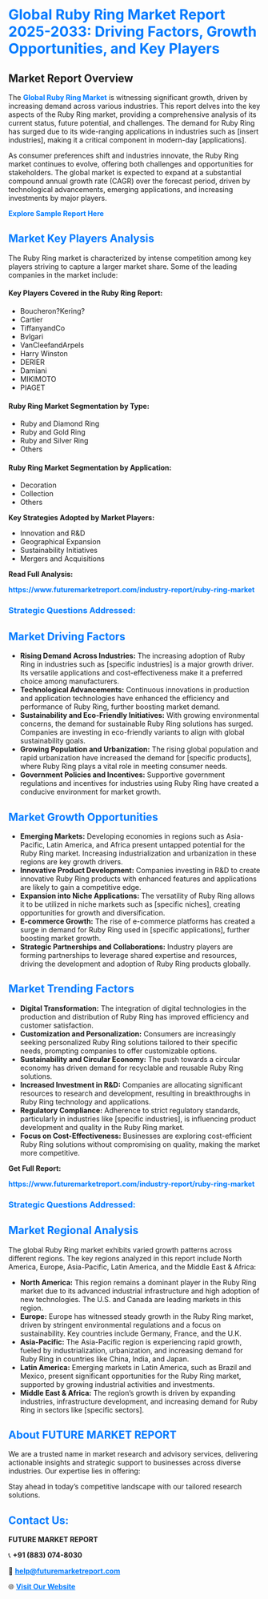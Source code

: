 <h1 style="color: #007BFF;">Global Ruby Ring Market Report 2025-2033: Driving Factors, Growth Opportunities, and Key Players</h1>

<section id="overview">
<h2>Market Report Overview</h2>
<p>The <a href="https://www.futuremarketreport.com/industry-report/ruby-ring-market" style="color: #007BFF; text-decoration: none;"><strong>Global Ruby Ring Market</strong></a> is witnessing significant growth, driven by increasing demand across various industries. This report delves into the key aspects of the Ruby Ring market, providing a comprehensive analysis of its current status, future potential, and challenges. The demand for Ruby Ring has surged due to its wide-ranging applications in industries such as [insert industries], making it a critical component in modern-day [applications].</p>
<p>As consumer preferences shift and industries innovate, the Ruby Ring market continues to evolve, offering both challenges and opportunities for stakeholders. The global market is expected to expand at a substantial compound annual growth rate (CAGR) over the forecast period, driven by technological advancements, emerging applications, and increasing investments by major players.</p>
</section>

<section id="overview">
<p><a href="https://www.futuremarketreport.com/request-sample/reportId=56021" style="color: #007BFF; text-decoration: none;"><strong>Explore Sample Report Here</strong></a></p>
</section>

<section id="key-players">
<h2 style="color: #007BFF;">Market Key Players Analysis</h2>
<p>The Ruby Ring market is characterized by intense competition among key players striving to capture a larger market share. Some of the leading companies in the market include:</p>
<h4>Key Players Covered in the Ruby Ring Report:</h4>
<ul><li>Boucheron?Kering?</li><li>Cartier</li><li>TiffanyandCo</li><li>Bvlgari</li><li>VanCleefandArpels</li><li>Harry Winston</li><li>DERIER</li><li>Damiani</li><li>MIKIMOTO</li><li>PIAGET</li></ul>
<h4>Ruby Ring Market Segmentation by Type:</h4>
<ul><li>Ruby and Diamond Ring</li><li>Ruby and Gold Ring</li><li>Ruby and Silver Ring</li><li>Others</li></ul>

<h4>Ruby Ring Market Segmentation by Application:</h4>
<ul><li>Decoration</li><li>Collection</li><li>Others</li></ul>
<p><strong>Key Strategies Adopted by Market Players:</strong></p>
<ul>
<li>Innovation and R&D</li>
<li>Geographical Expansion</li>
<li>Sustainability Initiatives</li>
<li>Mergers and Acquisitions</li>
</ul>
</section>

<section>
<p><strong>Read Full Analysis: </strong></p><a href="https://www.futuremarketreport.com/industry-report/ruby-ring-market" style="color: #007BFF; text-decoration: none;"><strong>https://www.futuremarketreport.com/industry-report/ruby-ring-market</strong></a>
<h3 style="color: #007BFF;">Strategic Questions Addressed:</h3>
</section>

<section id="driving-factors">
<h2 style="color: #007BFF;">Market Driving Factors</h2>
<ul>
<li><strong>Rising Demand Across Industries:</strong> The increasing adoption of Ruby Ring in industries such as [specific industries] is a major growth driver. Its versatile applications and cost-effectiveness make it a preferred choice among manufacturers.</li>
<li><strong>Technological Advancements:</strong> Continuous innovations in production and application technologies have enhanced the efficiency and performance of Ruby Ring, further boosting market demand.</li>
<li><strong>Sustainability and Eco-Friendly Initiatives:</strong> With growing environmental concerns, the demand for sustainable Ruby Ring solutions has surged. Companies are investing in eco-friendly variants to align with global sustainability goals.</li>
<li><strong>Growing Population and Urbanization:</strong> The rising global population and rapid urbanization have increased the demand for [specific products], where Ruby Ring plays a vital role in meeting consumer needs.</li>
<li><strong>Government Policies and Incentives:</strong> Supportive government regulations and incentives for industries using Ruby Ring have created a conducive environment for market growth.</li>
</ul>
</section>

<section id="growth-opportunities">
<h2 style="color: #007BFF;">Market Growth Opportunities</h2>
<ul>
<li><strong>Emerging Markets:</strong> Developing economies in regions such as Asia-Pacific, Latin America, and Africa present untapped potential for the Ruby Ring market. Increasing industrialization and urbanization in these regions are key growth drivers.</li>
<li><strong>Innovative Product Development:</strong> Companies investing in R&D to create innovative Ruby Ring products with enhanced features and applications are likely to gain a competitive edge.</li>
<li><strong>Expansion into Niche Applications:</strong> The versatility of Ruby Ring allows it to be utilized in niche markets such as [specific niches], creating opportunities for growth and diversification.</li>
<li><strong>E-commerce Growth:</strong> The rise of e-commerce platforms has created a surge in demand for Ruby Ring used in [specific applications], further boosting market growth.</li>
<li><strong>Strategic Partnerships and Collaborations:</strong> Industry players are forming partnerships to leverage shared expertise and resources, driving the development and adoption of Ruby Ring products globally.</li>
</ul>
</section>

<section id="trending-factors">
<h2 style="color: #007BFF;">Market Trending Factors</h2>
<ul>
<li><strong>Digital Transformation:</strong> The integration of digital technologies in the production and distribution of Ruby Ring has improved efficiency and customer satisfaction.</li>
<li><strong>Customization and Personalization:</strong> Consumers are increasingly seeking personalized Ruby Ring solutions tailored to their specific needs, prompting companies to offer customizable options.</li>
<li><strong>Sustainability and Circular Economy:</strong> The push towards a circular economy has driven demand for recyclable and reusable Ruby Ring solutions.</li>
<li><strong>Increased Investment in R&D:</strong> Companies are allocating significant resources to research and development, resulting in breakthroughs in Ruby Ring technology and applications.</li>
<li><strong>Regulatory Compliance:</strong> Adherence to strict regulatory standards, particularly in industries like [specific industries], is influencing product development and quality in the Ruby Ring market.</li>
<li><strong>Focus on Cost-Effectiveness:</strong> Businesses are exploring cost-efficient Ruby Ring solutions without compromising on quality, making the market more competitive.</li>
</ul>
</section>

<section>
<p><strong>Get Full Report: </strong></p><a href="https://www.futuremarketreport.com/industry-report/ruby-ring-market" style="color: #007BFF; text-decoration: none;"><strong>https://www.futuremarketreport.com/industry-report/ruby-ring-market</strong></a>
<h3 style="color: #007BFF;">Strategic Questions Addressed:</h3>
</section>


<section id="regional-analysis">
<h2 style="color: #007BFF;">Market Regional Analysis</h2>
<p>The global Ruby Ring market exhibits varied growth patterns across different regions. The key regions analyzed in this report include North America, Europe, Asia-Pacific, Latin America, and the Middle East & Africa:</p>
<ul>
<li><strong>North America:</strong> This region remains a dominant player in the Ruby Ring market due to its advanced industrial infrastructure and high adoption of new technologies. The U.S. and Canada are leading markets in this region.</li>
<li><strong>Europe:</strong> Europe has witnessed steady growth in the Ruby Ring market, driven by stringent environmental regulations and a focus on sustainability. Key countries include Germany, France, and the U.K.</li>
<li><strong>Asia-Pacific:</strong> The Asia-Pacific region is experiencing rapid growth, fueled by industrialization, urbanization, and increasing demand for Ruby Ring in countries like China, India, and Japan.</li>
<li><strong>Latin America:</strong> Emerging markets in Latin America, such as Brazil and Mexico, present significant opportunities for the Ruby Ring market, supported by growing industrial activities and investments.</li>
<li><strong>Middle East & Africa:</strong> The region’s growth is driven by expanding industries, infrastructure development, and increasing demand for Ruby Ring in sectors like [specific sectors].</li>
</ul>
</section>

<footer>
<h2 style="color: #007BFF;">About FUTURE MARKET REPORT</h2>
<p>We are a trusted name in market research and advisory services, delivering actionable insights and strategic support to businesses across diverse industries. Our expertise lies in offering:</p>

<p>Stay ahead in today’s competitive landscape with our tailored research solutions.</p>

<h2 style="color: #007BFF;">Contact Us:</h2>
<p><strong>FUTURE MARKET REPORT</strong></p>
<p>📞 <strong>+91 (883) 074-8030</strong></p>
<p>📧 <strong><a href="mailto:help@futuremarketreport.com" style="color: #007BFF;">help@futuremarketreport.com</a></strong></p>
<p>🌐 <strong><a href="https://www.futuremarketreport.com/" style="color: #007BFF;">Visit Our Website</a></strong></p>
</footer>